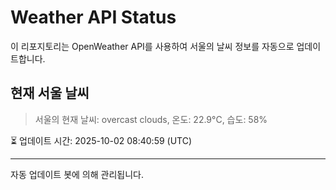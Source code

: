 
# Weather API Status

이 리포지토리는 OpenWeather API를 사용하여 서울의 날씨 정보를 자동으로 업데이트합니다.

## 현재 서울 날씨
> 서울의 현재 날씨: overcast clouds, 온도: 22.9°C, 습도: 58%

⏳ 업데이트 시간: 2025-10-02 08:40:59 (UTC)

---
자동 업데이트 봇에 의해 관리됩니다.
